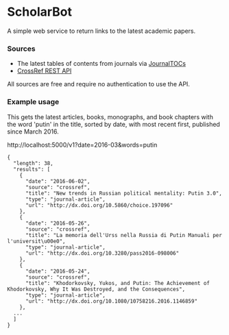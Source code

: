 # ScholarBot
A simple web service to return links to the latest academic papers.

### Sources
* The latest tables of contents from journals via [JournalTOCs](http://www.journaltocs.ac.uk/develop.php)
* [CrossRef REST API](https://github.com/CrossRef/rest-api-doc/blob/master/rest_api.md)

All sources are free and require no authentication to use the API.

### Example usage

This gets the latest articles, books, monographs, and book chapters with the word 'putin' in the title, sorted by date, with most recent first, published since March 2016.

http://localhost:5000/v1?date=2016-03&words=putin

```
{
  "length": 38,
  "results": [
    {
      "date": "2016-06-02",
      "source": "crossref",
      "title": "New trends in Russian political mentality: Putin 3.0",
      "type": "journal-article",
      "url": "http://dx.doi.org/10.5860/choice.197096"
    },
    {
      "date": "2016-05-26",
      "source": "crossref",
      "title": "La memoria dell'Urss nella Russia di Putin Manuali per l'universit\u00e0",
      "type": "journal-article",
      "url": "http://dx.doi.org/10.3280/pass2016-098006"
    },
    {
      "date": "2016-05-24",
      "source": "crossref",
      "title": "Khodorkovsky, Yukos, and Putin: The Achievement of Khodorkovsky, Why It Was Destroyed, and the Consequences",
      "type": "journal-article",
      "url": "http://dx.doi.org/10.1080/10758216.2016.1146859"
    },
  ...
  ]
}
```
